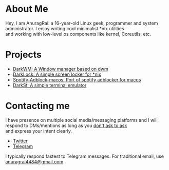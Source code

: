 # About Me

Hey, I am AnuragRai: a 16-year-old Linux geek, programmer and system administrator. I enjoy writing cool minimalist *nix utilities  
and working with low-level os components like kernel, Coreutils, etc.  

# Projects  

- [DarkWM: A Window manager based on dwm](https://github.com/Dark-Matter7232/DarkWM)  
- [DarkLock: A simple screen locker for *nix](https://github.com/Dark-Matter7232/DarkLock)  
- [Spotify-Adblock-macos: Port of spotify adblocker for macos](https://github.com/Dark-Matter7232/spotify-adblock-mac)  
- [DarkSt: A simple terminal emulator](https://github.com/Dark-Matter7232/DarkST)  

# Contacting me

I have presence on multiple social media/messaging platforms and I will respond to DMs/mentions as long as you [don't ask to ask](https://dontasktoask.com/)  
and express your intent clearly.

- [Twitter](https://twitter.com/AnuragR4484)
- [Telegram](https://t.me/AnuragRoy)

I typically respond fastest to Telegram messages. For traditional email, use [anuragrai4484@gmail.com](mailto:anuragrai4484@gmail.com).
